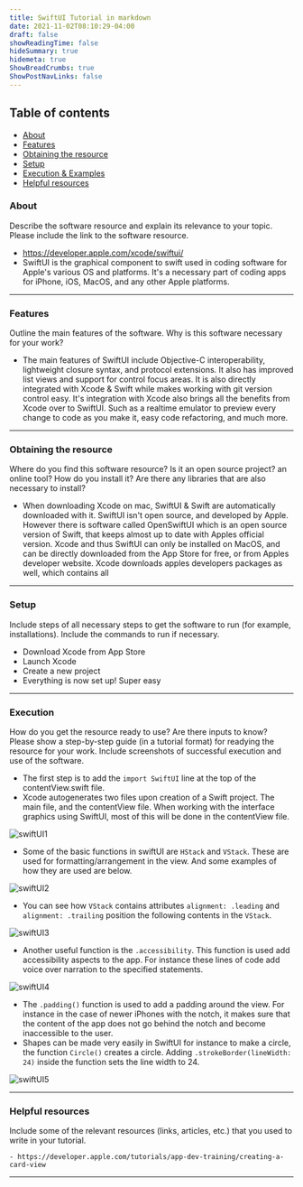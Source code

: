 ```yaml
---
title: SwiftUI Tutorial in markdown
date: 2021-11-02T08:10:29-04:00
draft: false
showReadingTime: false
hideSummary: true
hidemeta: true
ShowBreadCrumbs: true
ShowPostNavLinks: false
---
```


## Table of contents

* [About](#about)
* [Features](#features)
* [Obtaining the resource](#obtaining-the-resource)
* [Setup](#setup)
* [Execution & Examples](#execution)
* [Helpful resources](#helpful-resources)

### About

Describe the software resource and explain its relevance to your topic. Please include the link to the software resource.

- https://developer.apple.com/xcode/swiftui/
- SwiftUI is the graphical component to swift used in coding software for Apple's various OS and platforms. It's a necessary part of coding apps for iPhone, iOS, MacOS, and any other Apple platforms.

---

### Features

Outline the main features of the software. Why is this software necessary for your work?

- The main features of SwiftUI include Objective-C interoperability, lightweight closure syntax, and protocol extensions. It also has improved list views and support for control focus areas. It is also directly integrated with Xcode & Swift while makes working with git version control easy. It's integration with Xcode also brings all the benefits from Xcode over to SwiftUI. Such as a realtime emulator to preview every change to code as you make it, easy code refactoring, and much more.

---

### Obtaining the resource

Where do you find this software resource? Is it an open source project? an online tool? How do you install it? Are there any libraries that are also necessary to install?

- When downloading Xcode on mac, SwiftUI & Swift are automatically downloaded with it. SwiftUI isn't open source, and developed by Apple. However there is software called OpenSwiftUI which is an open source version of Swift, that keeps almost up to date with Apples official version. Xcode and thus SwiftUI can only be installed on MacOS, and can be directly downloaded from the App Store for free, or from Apples developer website. Xcode downloads apples developers packages as well, which contains all

---

### Setup

Include steps of all necessary steps to get the software to run (for example, installations). Include the commands to run if necessary.

- Download Xcode from App Store
- Launch Xcode
- Create a new project
- Everything is now set up! Super easy

---

### Execution

How do you get the resource ready to use? Are there inputs to know? Please show a step-by-step guide (in a tutorial format) for readying the resource for your work. Include screenshots of successful execution and use of the software.

- The first step is to add the `import SwiftUI` line at the top of the contentView.swift file.
- Xcode autogenerates two files upon creation of a Swift project. The main file, and the contentView file. When working with the interface graphics using SwiftUI, most of this will be done in the contentView file.

![swiftUI1](images/screenshot1.png)

- Some of the basic functions in swiftUI are `HStack` and `VStack`. These are used for formatting/arrangement in the view. And some examples of how they are used are below.

![swiftUI2](images/screenshot2.png)

- You can see how `VStack` contains attributes `alignment: .leading` and `alignment: .trailing` position the following contents in the `VStack`.

![swiftUI3](images/screenshot3.png)

- Another useful function is the `.accessibility`. This function is used add accessibility aspects to the app. For instance these lines of code add voice over narration to the specified statements.

![swiftUI4](images/screenshot4.png)

- The `.padding()` function is used to add a padding around the view. For instance in the case of newer iPhones with the notch, it makes sure that the content of the app does not go behind the notch and become inaccessible to the user.
- Shapes can be made very easily in SwiftUI for instance to make a circle, the function `Circle()` creates a circle. Adding  `.strokeBorder(lineWidth: 24)` inside the function sets the line width to 24.

![swiftUI5](images/screenshot5.png)

---

### Helpful resources

Include some of the relevant resources (links, articles, etc.) that you used to write in your tutorial.

	- https://developer.apple.com/tutorials/app-dev-training/creating-a-card-view

---
